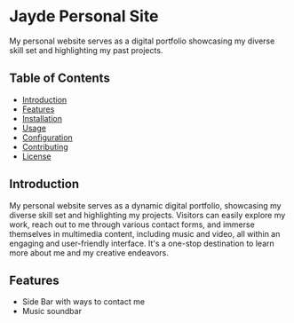 # Jayde Personal Site

My personal website serves as a digital portfolio showcasing my diverse skill set and highlighting my past projects. 

## Table of Contents

- [Introduction](#introduction)
- [Features](#features)
- [Installation](#installation)
- [Usage](#usage)
- [Configuration](#configuration)
- [Contributing](#contributing)
- [License](#license)

## Introduction

My personal website serves as a dynamic digital portfolio, showcasing my diverse skill set and highlighting my projects. Visitors can easily explore my work, reach out to me through various contact forms, and immerse themselves in multimedia content, including music and video, all within an engaging and user-friendly interface. It's a one-stop destination to learn more about me and my creative endeavors.

## Features

- Side Bar with ways to contact me
- Music soundbar 

